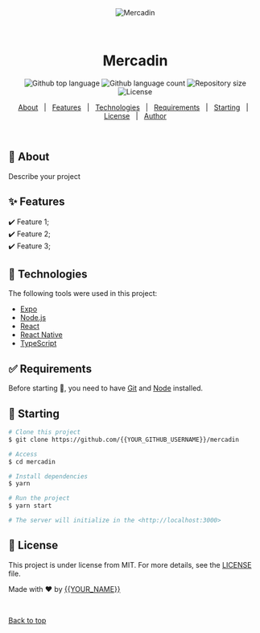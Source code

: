 <div align="center" id="top"> 
  <img src="./.github/app.gif" alt="Mercadin" />

  &#xa0;

  <!-- <a href="https://mercadin.netlify.app">Demo</a> -->
</div>

<h1 align="center">Mercadin</h1>

<p align="center">
  <img alt="Github top language" src="https://img.shields.io/github/languages/top/{{YOUR_GITHUB_USERNAME}}/mercadin?color=56BEB8">

  <img alt="Github language count" src="https://img.shields.io/github/languages/count/{{YOUR_GITHUB_USERNAME}}/mercadin?color=56BEB8">

  <img alt="Repository size" src="https://img.shields.io/github/repo-size/{{YOUR_GITHUB_USERNAME}}/mercadin?color=56BEB8">

  <img alt="License" src="https://img.shields.io/github/license/{{YOUR_GITHUB_USERNAME}}/mercadin?color=56BEB8">

  <!-- <img alt="Github issues" src="https://img.shields.io/github/issues/{{YOUR_GITHUB_USERNAME}}/mercadin?color=56BEB8" /> -->

  <!-- <img alt="Github forks" src="https://img.shields.io/github/forks/{{YOUR_GITHUB_USERNAME}}/mercadin?color=56BEB8" /> -->

  <!-- <img alt="Github stars" src="https://img.shields.io/github/stars/{{YOUR_GITHUB_USERNAME}}/mercadin?color=56BEB8" /> -->
</p>

<!-- Status -->

<!-- <h4 align="center"> 
	🚧  Mercadin 🚀 Under construction...  🚧
</h4> 

<hr> -->

<p align="center">
  <a href="#dart-about">About</a> &#xa0; | &#xa0; 
  <a href="#sparkles-features">Features</a> &#xa0; | &#xa0;
  <a href="#rocket-technologies">Technologies</a> &#xa0; | &#xa0;
  <a href="#white_check_mark-requirements">Requirements</a> &#xa0; | &#xa0;
  <a href="#checkered_flag-starting">Starting</a> &#xa0; | &#xa0;
  <a href="#memo-license">License</a> &#xa0; | &#xa0;
  <a href="https://github.com/{{YOUR_GITHUB_USERNAME}}" target="_blank">Author</a>
</p>

<br>

## :dart: About ##

Describe your project

## :sparkles: Features ##

:heavy_check_mark: Feature 1;\
:heavy_check_mark: Feature 2;\
:heavy_check_mark: Feature 3;

## :rocket: Technologies ##

The following tools were used in this project:

- [Expo](https://expo.io/)
- [Node.js](https://nodejs.org/en/)
- [React](https://pt-br.reactjs.org/)
- [React Native](https://reactnative.dev/)
- [TypeScript](https://www.typescriptlang.org/)

## :white_check_mark: Requirements ##

Before starting :checkered_flag:, you need to have [Git](https://git-scm.com) and [Node](https://nodejs.org/en/) installed.

## :checkered_flag: Starting ##

```bash
# Clone this project
$ git clone https://github.com/{{YOUR_GITHUB_USERNAME}}/mercadin

# Access
$ cd mercadin

# Install dependencies
$ yarn

# Run the project
$ yarn start

# The server will initialize in the <http://localhost:3000>
```

## :memo: License ##

This project is under license from MIT. For more details, see the [LICENSE](LICENSE.md) file.


Made with :heart: by <a href="https://github.com/{{YOUR_GITHUB_USERNAME}}" target="_blank">{{YOUR_NAME}}</a>

&#xa0;

<a href="#top">Back to top</a>
